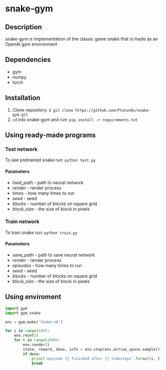 # snake-gym

## Description
snake-gym is implementation of the classic game snake that is made as an OpenAI gym environment

## Dependencies
+ gym
+ numpy
+ torch

## Installation
1. Clone repository: `$ git clone https://github.com/Platun0v/snake-gym.git`
2. `cd` into snake-gym and run: `pip install -r requirements.txt`

## Using ready-made programs

### Test network
To see pretrained snake run: `python test.py`

#### Parameters
+ _load_path_ - path to neural network
+ _render_ - render process
+ _times_ - how many times to run
+ _seed_ - seed
+ _blocks_ - number of blocks on square grid
+ _block_size_ - the size of block in pixels
 
### Train network
To train snake run: `python train.py`

#### Parameters
+ _save_path_ - path to save neural network
+ _render_ - render process
+ _episodes_ - how many times to run
+ _seed_ - seed
+ _blocks_ - number of blocks on square grid
+ _block_size_ - the size of block in pixels

## Using enviroment
```python
import gym
import gym_snake

env = gym.make('Snake-v0')

for i in range(100):
    env.reset()
    for t in range(1000):
        env.render()
        state, reward, done, info = env.step(env.action_space.sample())
        if done:
            print('episode {} finished after {} timesteps'.format(i, t))
            break
```